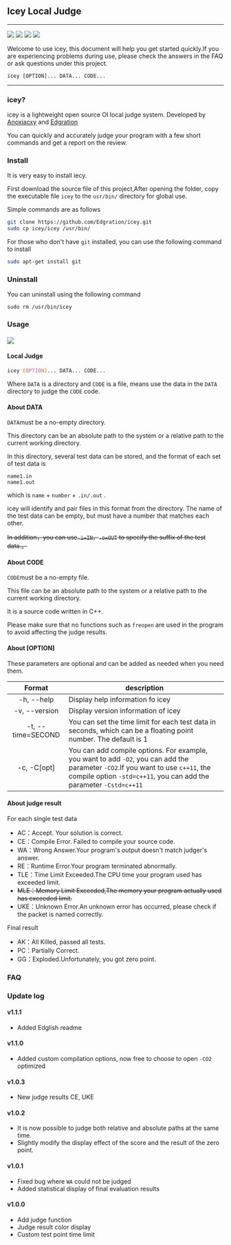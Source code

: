 ## Icey Local Judge

------

![](https://img.shields.io/badge/build-passing-brightgreen.svg?longCache=true&style=flat-square) ![](https://img.shields.io/badge/size-<1MB-00BFFF.svg?longCache=true&style=flat-square) ![](https://img.shields.io/badge/icey-%20v1.1.0-blue.svg?longCache=true&style=flat-square) ![](https://img.shields.io/badge/price-$0-C0C0C0.svg?longCache=true&style=flat-square)

Welcome to use icey, this document will help you get started quickly.If you are experiencing problems during use, please check the answers in the FAQ or ask questions under this project.

```
icey [OPTION]... DATA... CODE...
```

------

### icey?

icey is a lightweight open source OI local judge system. Developed by [Anoxiacxy](https://anoxiacxy.github.io) and [Edgration](http://edgration.com/)

You can quickly and accurately judge your program with a few short commands and get a report on the review.

### Install

It is very easy to install iecy.

First download the source file of this project,After opening the folder, copy the executable file ```icey``` to the  `usr/bin/` directory for global use.

Simple commands are as follows

```bash
git clone https://github.com/Edgration/icey.git
sudo cp icey/icey /usr/bin/
```

For those who don't have ```git``` installed, you can use the following command to install

```bash
sudo apt-get install git
```

### Uninstall

You can uninstall using the following command

```
sudo rm /usr/bin/icey
```

### Usage

#### ![](/home/edgration/images/Screenshot-from-2018-09-23-23-41-56.png)

#### Local Judge

```bash
icey [OPTION]... DATA... CODE...
```

Where ```DATA``` is a directory and ```CODE``` is a file, means use the data in the ```DATA``` directory to judge the ```CODE``` code.

#### About DATA

`DATA`must be a no-empty directory.

This directory can be an absolute path to the system or a relative path to the current working directory.

In this directory, several test data can be stored, and the format of each set of test data is

```
name1.in
name1.out
```

which is `name` + `number` + `.in/.out` .

icey will identify and pair files in this format from the directory. The name of the test data can be empty, but must have a number that matches each other.

~~In addition，you can use`-i=IN`，`-o=OUT` to specify the suffix of the test data.。~~

#### About CODE

`CODE`must be a no-empty file.

This file can be an absolute path to the system or a relative path to the current working directory.

It is a source code written in C++.

Please make sure that no functions such as `freopen` are used in the program to avoid affecting the judge results.

#### About [OPTION]

These parameters are optional and can be added as needed when you need them.

|      Format       | description                                                  |
| :---------------: | ------------------------------------------------------------ |
|    -h, --help     | Display help information fo icey                             |
|   -v, --version   | Display version information of icey                          |
| -t, --time=SECOND | You can set the time limit for each test data in seconds, which can be a floating point number. The default is 1 |
|    -c, -C[opt]    | You can add compile options. For example, you want to add `-O2`, you can add the parameter `-CO2`.If you want to use `c++11`, the compile option `-std=c++11`, you can add the parameter `-Cstd=c++11` |

#### About judge result

For each single test data

- AC：Accept. Your solution is correct.
- CE：Compile Error. Failed to compile your source code. 
- WA：Wrong Answer.Your program's output doesn't match judger's answer.
- RE：Runtime Error.Your program terminated abnormally. 
- TLE：Time Limit Exceeded.The CPU time your program used has exceeded limit.
- ~~MLE：Memory Limit Exceeded,The memory your program actually used has exceeded limit.~~
- UKE：Unknown Error.An unknown error has occurred, please check if the packet is named correctly.

Final result

- AK：All Killed, passed all tests.
- PC：Partially Correct.
- GG：Exploded.Unfortunately, you got zero point.

### FAQ



### Update log

#### v1.1.1

- Added Edglish readme

#### v1.1.0

- Added custom compilation options, now free to choose to open `-CO2` optimized

#### v1.0.3

- New judge results CE, UKE

#### v1.0.2

- It is now possible to judge both relative and absolute paths at the same time.
- Slightly modify the display effect of the score and the result of the zero point.

#### v1.0.1

- Fixed bug where `WA` could not be judged
- Added statistical display of final evaluation results

#### v1.0.0

- Add judge function
- Judge result color display
- Custom test point time limit







